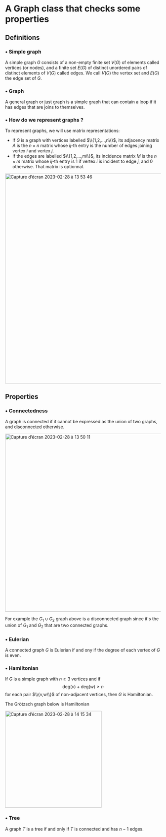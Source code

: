 # A Graph class that checks some properties

## Definitions

### • Simple graph
A simple graph $G$ consists of a non-empty finite set $V(G)$ of elements called vertices (or nodes), and a finite set $E(G)$ of distinct unordered pairs of distinct elements of $V(G)$ called edges. We call $V(G)$ the vertex set and $E(G)$ the edge set of $G$.

### • Graph
A general graph or just graph is a simple graph that can contain a loop if it has edges that are joins to themselves.

### • How do we represent graphs ?
To represent graphs, we will use matrix representations:
- If $G$ is a graph with vertices labelled $\\{1,2,...,n\\}$, its adjacency matrix $A$ is the $n \times n$ matrix whose $ij$-th entry is the number of edges joining vertex $i$ and vertex $j$.
- If the edges are labelled $\\{1,2,...,m\\}$, its incidence matrix $M$ is the $n \times m$ matrix whose $ij$-th entry is $1$ if vertex $i$ is incident to edge $j$, and $0$ otherwise. That matrix is optionnal.

<img width="677" alt="Capture d’écran 2023-02-28 à 13 53 46" src="https://user-images.githubusercontent.com/126407732/221862222-1a7d1216-7685-4966-91c9-4c65b2036e8d.png">

## Properties

### • Connectedness

A graph is connected if it cannot be expressed as the union of two graphs, and disconnected otherwise.

<img width="574" alt="Capture d’écran 2023-02-28 à 13 50 11" src="https://user-images.githubusercontent.com/126407732/221858836-0c375d58-e4ba-4b73-9f7f-f9d967b8eca3.png">

For example the $G_1 \cup G_2$ graph above is a disconnected graph since it's the union of $G_1$ and $G_2$ that are two connected graphs.

### • Eulerian

A connected graph $G$ is Eulerian if and ony if the degree of each vertex of $G$ is even.

### • Hamiltonian
If $G$ is a simple graph with $n \geq 3$ vertices and if $$\text{deg}(v) + \text{deg}(w) \geq n$$ for each pair $\\{v,w\\}$ of non-adjacent vertices, then $G$ is Hamiltonian.

The Grötzsch graph below is Hamiltonian

<img width="312" alt="Capture d’écran 2023-02-28 à 14 15 34" src="https://user-images.githubusercontent.com/126407732/221865051-32b4b2ca-d30b-4056-8751-338ba0f02c6d.png">


### • Tree
A graph $T$ is a tree if and only if $T$ is connected and has $n-1$ edges.
